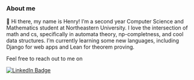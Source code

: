 ### About me

👋 Hi there, my name is Henry! I’m a second year Computer Science and Mathematics student at Northeastern University. I love the intersection of math and cs, specifically in automata theory, np-completness, and cool data structures. I’m currently learning some new languages, including Django for web apps and Lean for theorem proving.

Feel free to reach out to me on

<a href="http://www.linkedin.com/in/henry-barthelemy"> <img src="https://img.shields.io/badge/LinkedIn-blue?style=for-the-badge&logo=linkedin&logoColor=white" alt="LinkedIn Badge"/> </a>


